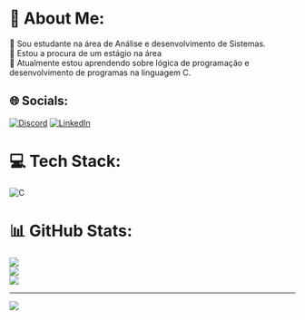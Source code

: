 # 💫 About Me:
🔭 Sou estudante na área de Análise e desenvolvimento de Sistemas.<br>👯 Estou a procura de um estágio na área<br>🌱 Atualmente estou aprendendo sobre lógica de programação e desenvolvimento de programas na linguagem C.<br>


## 🌐 Socials:
[![Discord](https://img.shields.io/badge/Discord-%237289DA.svg?logo=discord&logoColor=white)](https://discord.gg/_luxquinhaa_) [![LinkedIn](https://img.shields.io/badge/LinkedIn-%230077B5.svg?logo=linkedin&logoColor=white)](https://linkedin.com/in/www.linkedin.com/in/lucas-andrade-vitorino-62037b1a2) 

# 💻 Tech Stack:
![C](https://img.shields.io/badge/c-%2300599C.svg?style=for-the-badge&logo=c&logoColor=white)
# 📊 GitHub Stats:
![](https://github-readme-stats.vercel.app/api?username=LuScaAndrade&theme=highcontrast&hide_border=true&include_all_commits=false&count_private=false)<br/>
![](https://github-readme-streak-stats.herokuapp.com/?user=LuScaAndrade&theme=highcontrast&hide_border=true)<br/>
![](https://github-readme-stats.vercel.app/api/top-langs/?username=LuScaAndrade&theme=highcontrast&hide_border=true&include_all_commits=false&count_private=false&layout=compact)

---
[![](https://visitcount.itsvg.in/api?id=LuScaAndrade&icon=0&color=12)](https://visitcount.itsvg.in)

<!-- Proudly created with GPRM ( https://gprm.itsvg.in ) -->
